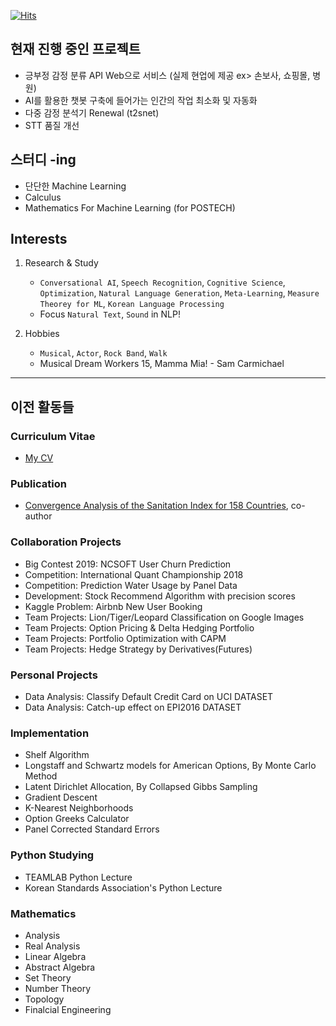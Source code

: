[![Hits](https://hits.seeyoufarm.com/api/count/incr/badge.svg?url=https%3A%2F%2Fgithub.com%2Fgjbae1212%2Fhit-counter)](https://hits.seeyoufarm.com)

## 현재 진행 중인 프로젝트
- 긍부정 감정 분류 API Web으로 서비스 (실제 현업에 제공 ex> 손보사, 쇼핑몰, 병원)
- AI를 활용한 챗봇 구축에 들어가는 인간의 작업 최소화 및 자동화
- 다중 감정 분석기 Renewal (t2snet)
- STT 품질 개선

## 스터디 -ing
- 단단한 Machine Learning
- Calculus
- Mathematics For Machine Learning (for POSTECH)

## Interests

1. Research & Study
    - `Conversational AI`, `Speech Recognition`, `Cognitive Science`, `Optimization`, `Natural Language Generation`, `Meta-Learning`, `Measure Theorey for ML`, `Korean Language Processing`
    - Focus `Natural Text`, `Sound` in NLP!

2. Hobbies
    - `Musical`, `Actor`, `Rock Band`, `Walk`
    - Musical Dream Workers 15, Mamma Mia! - Sam Carmichael

---
## 이전 활동들

### Curriculum Vitae
- [My CV](https://github.com/jinmang2/2017-2019_projects/blob/master/cv_myunghoonjin.pdf)

### Publication
- [Convergence Analysis of the Sanitation Index for 158 Countries](https://www.researchgate.net/publication/336372718_Convergence_Analysis_of_the_Sanitation_Index_for_158_Countries), co-author

### Collaboration Projects
- Big Contest 2019: NCSOFT User Churn Prediction
- Competition: International Quant Championship 2018
- Competition: Prediction Water Usage by Panel Data
- Development: Stock Recommend Algorithm with precision scores
- Kaggle Problem: Airbnb New User Booking
- Team Projects: Lion/Tiger/Leopard Classification on Google Images
- Team Projects: Option Pricing & Delta Hedging Portfolio
- Team Projects: Portfolio Optimization with CAPM
- Team Projects: Hedge Strategy by Derivatives(Futures)

### Personal Projects
- Data Analysis: Classify Default Credit Card on UCI DATASET
- Data Analysis: Catch-up effect on EPI2016 DATASET

### Implementation
- Shelf Algorithm
- Longstaff and Schwartz models for American Options, By Monte Carlo Method
- Latent Dirichlet Allocation, By Collapsed Gibbs Sampling
- Gradient Descent
- K-Nearest Neighborhoods
- Option Greeks Calculator
- Panel Corrected Standard Errors

### Python Studying
- TEAMLAB Python Lecture
- Korean Standards Association's Python Lecture

### Mathematics
- Analysis
- Real Analysis
- Linear Algebra
- Abstract Algebra
- Set Theory
- Number Theory
- Topology
- Finalcial Engineering
